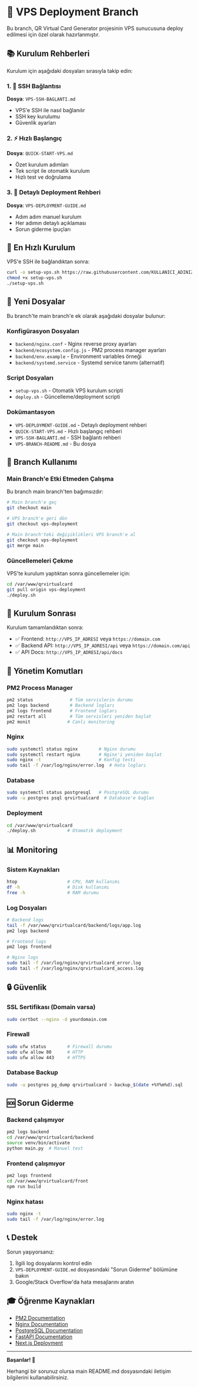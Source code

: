 # 🌿 VPS Deployment Branch

Bu branch, QR Virtual Card Generator projesinin VPS sunucusuna deploy edilmesi için özel olarak hazırlanmıştır.

## 📚 Kurulum Rehberleri

Kurulum için aşağıdaki dosyaları sırasıyla takip edin:

### 1. 🔐 SSH Bağlantısı
**Dosya**: `VPS-SSH-BAGLANTI.md`
- VPS'e SSH ile nasıl bağlanılır
- SSH key kurulumu
- Güvenlik ayarları

### 2. ⚡ Hızlı Başlangıç
**Dosya**: `QUICK-START-VPS.md`
- Özet kurulum adımları
- Tek script ile otomatik kurulum
- Hızlı test ve doğrulama

### 3. 📖 Detaylı Deployment Rehberi
**Dosya**: `VPS-DEPLOYMENT-GUIDE.md`
- Adım adım manuel kurulum
- Her adımın detaylı açıklaması
- Sorun giderme ipuçları

## 🚀 En Hızlı Kurulum

VPS'e SSH ile bağlandıktan sonra:

```bash
curl -o setup-vps.sh https://raw.githubusercontent.com/KULLANICI_ADINIZ/QrVirtualCardGenerator/vps-deployment/setup-vps.sh
chmod +x setup-vps.sh
./setup-vps.sh
```

## 📁 Yeni Dosyalar

Bu branch'te main branch'e ek olarak aşağıdaki dosyalar bulunur:

### Konfigürasyon Dosyaları
- `backend/nginx.conf` - Nginx reverse proxy ayarları
- `backend/ecosystem.config.js` - PM2 process manager ayarları
- `backend/env.example` - Environment variables örneği
- `backend/systemd.service` - Systemd service tanımı (alternatif)

### Script Dosyaları
- `setup-vps.sh` - Otomatik VPS kurulum scripti
- `deploy.sh` - Güncelleme/deployment scripti

### Dokümantasyon
- `VPS-DEPLOYMENT-GUIDE.md` - Detaylı deployment rehberi
- `QUICK-START-VPS.md` - Hızlı başlangıç rehberi
- `VPS-SSH-BAGLANTI.md` - SSH bağlantı rehberi
- `VPS-BRANCH-README.md` - Bu dosya

## 🔄 Branch Kullanımı

### Main Branch'e Etki Etmeden Çalışma

Bu branch main branch'ten bağımsızdır:

```bash
# Main branch'e geç
git checkout main

# VPS branch'e geri dön
git checkout vps-deployment

# Main branch'teki değişiklikleri VPS branch'e al
git checkout vps-deployment
git merge main
```

### Güncellemeleri Çekme

VPS'te kurulum yaptıktan sonra güncellemeler için:

```bash
cd /var/www/qrvirtualcard
git pull origin vps-deployment
./deploy.sh
```

## 🎯 Kurulum Sonrası

Kurulum tamamlandıktan sonra:

- ✅ Frontend: `http://VPS_IP_ADRESI` veya `https://domain.com`
- ✅ Backend API: `http://VPS_IP_ADRESI/api` veya `https://domain.com/api`
- ✅ API Docs: `http://VPS_IP_ADRESI/api/docs`

## 🔧 Yönetim Komutları

### PM2 Process Manager
```bash
pm2 status              # Tüm servislerin durumu
pm2 logs backend        # Backend logları
pm2 logs frontend       # Frontend logları
pm2 restart all         # Tüm servisleri yeniden başlat
pm2 monit              # Canlı monitoring
```

### Nginx
```bash
sudo systemctl status nginx        # Nginx durumu
sudo systemctl restart nginx       # Nginx'i yeniden başlat
sudo nginx -t                      # Konfig testi
sudo tail -f /var/log/nginx/error.log  # Hata logları
```

### Database
```bash
sudo systemctl status postgresql   # PostgreSQL durumu
sudo -u postgres psql qrvirtualcard  # Database'e bağlan
```

### Deployment
```bash
cd /var/www/qrvirtualcard
./deploy.sh            # Otomatik deployment
```

## 📊 Monitoring

### Sistem Kaynakları
```bash
htop                   # CPU, RAM kullanımı
df -h                  # Disk kullanımı
free -h                # RAM durumu
```

### Log Dosyaları
```bash
# Backend logs
tail -f /var/www/qrvirtualcard/backend/logs/app.log
pm2 logs backend

# Frontend logs
pm2 logs frontend

# Nginx logs
sudo tail -f /var/log/nginx/qrvirtualcard_error.log
sudo tail -f /var/log/nginx/qrvirtualcard_access.log
```

## 🔒 Güvenlik

### SSL Sertifikası (Domain varsa)
```bash
sudo certbot --nginx -d yourdomain.com
```

### Firewall
```bash
sudo ufw status        # Firewall durumu
sudo ufw allow 80      # HTTP
sudo ufw allow 443     # HTTPS
```

### Database Backup
```bash
sudo -u postgres pg_dump qrvirtualcard > backup_$(date +%Y%m%d).sql
```

## 🆘 Sorun Giderme

### Backend çalışmıyor
```bash
pm2 logs backend
cd /var/www/qrvirtualcard/backend
source venv/bin/activate
python main.py  # Manuel test
```

### Frontend çalışmıyor
```bash
pm2 logs frontend
cd /var/www/qrvirtualcard/front
npm run build
```

### Nginx hatası
```bash
sudo nginx -t
sudo tail -f /var/log/nginx/error.log
```

## 📞 Destek

Sorun yaşıyorsanız:
1. İlgili log dosyalarını kontrol edin
2. `VPS-DEPLOYMENT-GUIDE.md` dosyasındaki "Sorun Giderme" bölümüne bakın
3. Google/Stack Overflow'da hata mesajlarını aratın

## 🎓 Öğrenme Kaynakları

- [PM2 Documentation](https://pm2.keymetrics.io/docs/)
- [Nginx Documentation](https://nginx.org/en/docs/)
- [PostgreSQL Documentation](https://www.postgresql.org/docs/)
- [FastAPI Documentation](https://fastapi.tiangolo.com/)
- [Next.js Deployment](https://nextjs.org/docs/deployment)

---

**Başarılar! 🚀**

Herhangi bir sorunuz olursa main README.md dosyasındaki iletişim bilgilerini kullanabilirsiniz.

